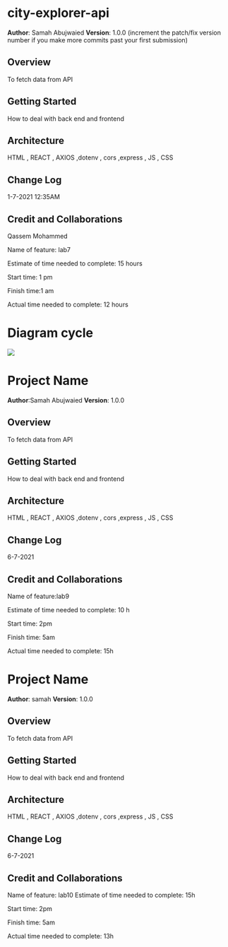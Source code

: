 # city-explorer-api

**Author**: Samah Abujwaied
**Version**: 1.0.0 (increment the patch/fix version number if you make more commits past your first submission)

## Overview
<!-- Provide a high level overview of what this application is and why you are building it, beyond the fact that it's an assignment for this class. (i.e. What's your problem domain?) -->
To fetch data from API
## Getting Started
<!-- What are the steps that a user must take in order to build this app on their own machine and get it running? -->
How to deal with back end and frontend
## Architecture
<!-- Provide a detailed description of the application design. What technologies (languages, libraries, etc) you're using, and any other relevant design information. -->
HTML , REACT , AXIOS ,dotenv , cors ,express , JS , CSS 

## Change Log
<!-- Use this area to document the iterative changes made to your application as each feature is successfully implemented. Use time stamps. Here's an example:

01-01-2001 4:59pm - Application now has a fully-functional express server, with a GET route for the location resource. -->
1-7-2021 12:35AM
## Credit and Collaborations
<!-- Give credit (and a link) to other people or resources that helped you build this application. -->
Qassem Mohammed



Name of feature: lab7

Estimate of time needed to complete: 15 hours

Start time: 1 pm

Finish time:1 am 

Actual time needed to complete: 12 hours

# Diagram cycle

![](../city-explorer-api/client/src/img/diagram.jpeg)

# Project Name

**Author**:Samah Abujwaied
**Version**: 1.0.0 

## Overview
<!-- Provide a high level overview of what this application is and why you are building it, beyond the fact that it's an assignment for this class. (i.e. What's your problem domain?) -->
To fetch data from API
## Getting Started
<!-- What are the steps that a user must take in order to build this app on their own machine and get it running? -->
How to deal with back end and frontend
## Architecture
<!-- Provide a detailed description of the application design. What technologies (languages, libraries, etc) you're using, and any other relevant design information. -->
HTML , REACT , AXIOS ,dotenv , cors ,express , JS , CSS 
## Change Log
<!-- Use this area to document the iterative changes made to your application as each feature is successfully implemented. Use time stamps. Here's an example:

01-01-2001 4:59pm - Application now has a fully-functional express server, with a GET route for the location resource. -->
6-7-2021
## Credit and Collaborations
<!-- Give credit (and a link) to other people or resources that helped you build this application. -->

Name of feature:lab9

Estimate of time needed to complete: 10 h

Start time: 2pm

Finish time: 5am

Actual time needed to complete: 15h

# Project Name

**Author**: samah 
**Version**: 1.0.0 

## Overview
<!-- Provide a high level overview of what this application is and why you are building it, beyond the fact that it's an assignment for this class. (i.e. What's your problem domain?) -->
To fetch data from API
## Getting Started
<!-- What are the steps that a user must take in order to build this app on their own machine and get it running? -->
How to deal with back end and frontend
## Architecture
<!-- Provide a detailed description of the application design. What technologies (languages, libraries, etc) you're using, and any other relevant design information. -->
HTML , REACT , AXIOS ,dotenv , cors ,express , JS , CSS
## Change Log
<!-- Use this area to document the iterative changes made to your application as each feature is successfully implemented. Use time stamps. Here's an example:

01-01-2001 4:59pm - Application now has a fully-functional express server, with a GET route for the location resource. -->
6-7-2021
## Credit and Collaborations
<!-- Give credit (and a link) to other people or resources that helped you build this application. -->

Name of feature: lab10
Estimate of time needed to complete: 15h

Start time: 2pm

Finish time: 5am

Actual time needed to complete: 13h